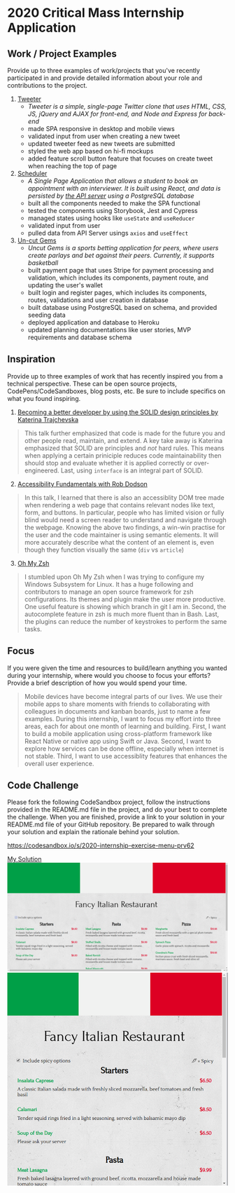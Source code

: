 # 2020 Critical Mass Internship Application

## Work / Project Examples

Provide up to three examples of work/projects that you've recently participated in and provide detailed information about your role and contributions to the project.
1. [Tweeter](https://github.com/Michael-Xie/tweeter)
    * *Tweeter is a simple, single-page Twitter clone that uses HTML, CSS, JS, jQuery and AJAX for front-end, and Node and Express for back-end*
    * made SPA responsive in desktop and mobile views
    * validated input from user when creating a new tweet
    * updated tweeter feed as new tweets are submitted
    * styled the web app based on hi-fi mockups
    * added feature scroll button feature that focuses on create tweet when reaching the top of page
2. [Scheduler](https://github.com/Michael-Xie/scheduler)
    * *A Single Page Application that allows a student to book an appointment with an interviewer. It is built using React, and data is persisted by [the API server](https://github.com/Michael-Xie/scheduler-api) using a PostgreSQL database* 
    * built all the components needed to make the SPA functional
    * tested the components using Storybook, Jest and Cypress
    * managed states using hooks like `useState` and `useReducer`
    * validated input from user
    * pulled data from API Server usings `axios` and `useEffect`
3. [Un-cut Gems](https://github.com/pizzani/uncut-gems-client)
    * *Uncut Gems is a sports betting application for peers, where users create parlays and bet against their peers. Currently, it supports basketball*
    * built payment page that uses Stripe for payment processing and validation, which includes its components, payment route, and updating the user's wallet
    * built login and register pages, which includes its components, routes, validations and user creation in database
    * built database using PostgreSQL based on schema, and provided seeding data
    * deployed application and database to Heroku
    * updated planning documentations like user stories, MVP requirements and database schema

## Inspiration

Provide up to three examples of work that has recently inspired you from a technical perspective. These can be open source projects, CodePens/CodeSandboxes, blog posts, etc. Be sure to include specifics on what you found inspiring.
1. [Becoming a better developer by using the SOLID design principles by Katerina Trajchevska](https://www.youtube.com/watch?v=rtmFCcjEgEw)
> This talk further emphasized that code is made for the future you and other people read, maintain, and extend. A key take away is Katerina emphasized that SOLID are principles and *not* hard rules. This means when applying a certain priniciple reduces code maintainability then should stop and evaluate whether it is applied correctly or over-engineered. Last, using `interface` is an integral part of SOLID.
2. [Accessibility Fundamentals with Rob Dodson](https://www.youtube.com/watch?v=z8xUCzToff8)
> In this talk, I learned that there is also an accessiblity DOM tree made when rendering a web page that contains relevant nodes like text, form, and buttons. In particular, people who has limited vision or fully blind would need a screen reader to understand and navigate through the webpage. Knowing the above two findings, a win-win practise for the user and the code maintainer is using semantic elements. It will more accurately describe what the content of an element is, even though they function visually the same (`div` vs `article`)
3. [Oh My Zsh](https://ohmyz.sh/)
> I stumbled upon Oh My Zsh when I was trying to configure my Windows Subsystem for Linux. It has a huge following and contributors to manage an open source framework for zsh configurations. Its themes and plugin make the user more productive. One useful feature is showing which branch in git I am in. Second, the autocomplete feature in zsh is much more fluent than in Bash. Last, the plugins can reduce the number of keystrokes to perform the same tasks.
## Focus

If you were given the time and resources to build/learn anything you wanted during your internship, where would you choose to focus your efforts? Provide a brief description of how you would spend your time.
> Mobile devices have become integral parts of our lives. We use their mobile apps to share moments with friends to collaborating with colleagues in documents and kanban boards, just to name a few examples. During this internship, I want to focus my effort into three areas, each for about one month of learning and building. First, I want to build a mobile application using cross-platform framework like React Native or native app using Swift or Java. Second, I want to explore how services can be done offline, especially when internet is not stable. Third, I want to use accessiblity features that enhances the overall user experience.

## Code Challenge

Please fork the following CodeSandbox project, follow the instructions provided in the README.md file in the project, and do your best to complete the challenge. When you are finished, provide a link to your solution in your README.md file of your GitHub repository. Be prepared to walk through your solution and explain the rationale behind your solution.

https://codesandbox.io/s/2020-internship-exercise-menu-prv62

[My Solution](https://codesandbox.io/s/2020-internship-exercise-menu-onimd)
![Desktop/Tablet View](https://github.com/Michael-Xie/2020_CriticalMass_InternshipApplication/blob/master/docs/desktop-tablet-view.png)
![Mobile View](https://github.com/Michael-Xie/2020_CriticalMass_InternshipApplication/blob/master/docs/mobile-view.png)